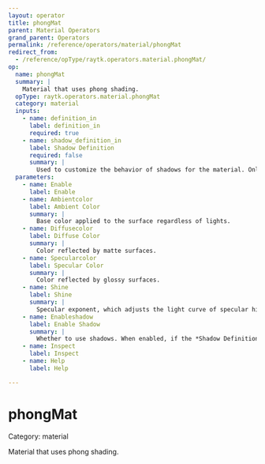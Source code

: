 ```yaml
---
layout: operator
title: phongMat
parent: Material Operators
grand_parent: Operators
permalink: /reference/operators/material/phongMat
redirect_from:
  - /reference/opType/raytk.operators.material.phongMat/
op:
  name: phongMat
  summary: |
    Material that uses phong shading.
  opType: raytk.operators.material.phongMat
  category: material
  inputs:
    - name: definition_in
      label: definition_in
      required: true
    - name: shadow_definition_in
      label: Shadow Definition
      required: false
      summary: |
        Used to customize the behavior of shadows for the material. Only used if `Enableshadow` is on.
  parameters:
    - name: Enable
      label: Enable
    - name: Ambientcolor
      label: Ambient Color
      summary: |
        Base color applied to the surface regardless of lights.
    - name: Diffusecolor
      label: Diffuse Color
      summary: |
        Color reflected by matte surfaces.
    - name: Specularcolor
      label: Specular Color
      summary: |
        Color reflected by glossy surfaces.
    - name: Shine
      label: Shine
      summary: |
        Specular exponent, which adjusts the light curve of specular highlights.
    - name: Enableshadow
      label: Enable Shadow
      summary: |
        Whether to use shadows. When enabled, if the *Shadow Definition* input is provided, that will be used. Otherwise a default shadow function will be used.
    - name: Inspect
      label: Inspect
    - name: Help
      label: Help

---
```


# phongMat

Category: material



Material that uses phong shading.